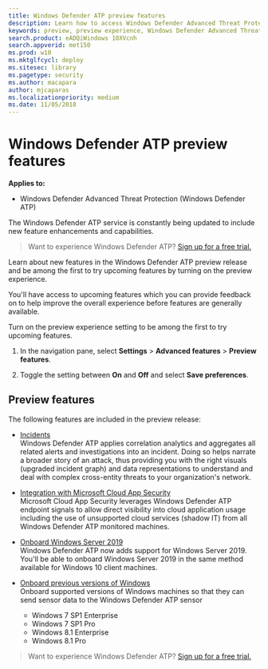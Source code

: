 ```yaml
---
title: Windows Defender ATP preview features
description: Learn how to access Windows Defender Advanced Threat Protection preview features.
keywords: preview, preview experience, Windows Defender Advanced Threat Protection, features, updates
search.product: eADQiWindows 10XVcnh
search.appverid: met150
ms.prod: w10
ms.mktglfcycl: deploy
ms.sitesec: library
ms.pagetype: security
ms.author: macapara
author: mjcaparas
ms.localizationpriority: medium
ms.date: 11/05/2018
---
```


# Windows Defender ATP preview features

**Applies to:**
- Windows Defender Advanced Threat Protection (Windows Defender ATP)



The Windows Defender ATP service is constantly being updated to include new feature enhancements and capabilities.

>Want to experience Windows Defender ATP? [Sign up for a free trial.](https://www.microsoft.com/en-us/WindowsForBusiness/windows-atp?ocid=docs-wdatp-preview-abovefoldlink) 


Learn about new features in the Windows Defender ATP preview release and be among the first to try upcoming features by turning on the preview experience.

You'll have access to upcoming features which you can provide feedback on to help improve the overall experience before features are generally available.

Turn on the preview experience setting to be among the first to try upcoming features.

1. In the navigation pane, select **Settings** > **Advanced features** > **Preview features**.

2. Toggle the setting between **On** and **Off** and select **Save preferences**.

## Preview features
The following features are included in the preview release:

- [Incidents](incidents-queue.md)<br>
Windows Defender ATP applies correlation analytics and aggregates all related alerts and investigations into an incident. Doing so helps narrate a broader story of an attack, thus providing you with the right visuals (upgraded incident graph) and data representations to understand and deal with complex cross-entity threats to your organization's network.


- [Integration with Microsoft Cloud App Security](microsoft-cloud-app-security-integration.md)<br>
Microsoft Cloud App Security leverages Windows Defender ATP endpoint signals to allow direct visibility into cloud application usage including the use of unsupported cloud services (shadow IT) from all Windows Defender ATP monitored machines.


- [Onboard Windows Server 2019](configure-server-endpoints-windows-defender-advanced-threat-protection.md#windows-server-version-1803-and-windows-server-2019) <br>
Windows Defender ATP now adds support for Windows Server 2019. You'll be able to onboard Windows Server 2019 in the same method available for Windows 10 client machines. 

- [Onboard previous versions of Windows](onboard-downlevel-windows-defender-advanced-threat-protection.md)<br>
Onboard supported versions of Windows machines so that they can send sensor data to the Windows Defender ATP sensor
  - Windows 7 SP1 Enterprise
  - Windows 7 SP1 Pro
  - Windows 8.1 Enterprise
  - Windows 8.1 Pro 

 
>Want to experience Windows Defender ATP? [Sign up for a free trial.](https://www.microsoft.com/en-us/WindowsForBusiness/windows-atp?ocid=docs-wdatp-preview-belowfoldlink)  

